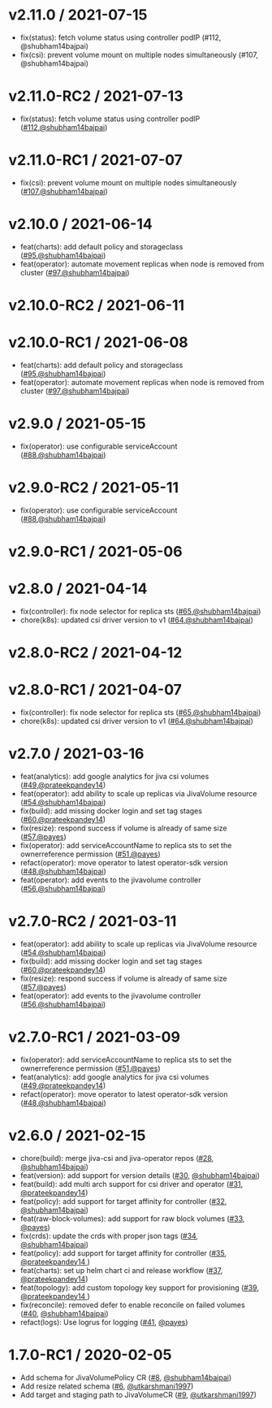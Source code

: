 v2.11.0 / 2021-07-15
========================
* fix(status): fetch volume status using controller podIP (#112, @shubham14bajpai)
* fix(csi): prevent volume mount on multiple nodes simultaneously (#107, @shubham14bajpai)

v2.11.0-RC2 / 2021-07-13
========================
* fix(status): fetch volume status using controller podIP ([#112](https://github.com/openebs/jiva-operator/pull/112),[@shubham14bajpai](https://github.com/shubham14bajpai))


v2.11.0-RC1 / 2021-07-07
========================
* fix(csi): prevent volume mount on multiple nodes simultaneously ([#107](https://github.com/openebs/jiva-operator/pull/107),[@shubham14bajpai](https://github.com/shubham14bajpai))


v2.10.0 / 2021-06-14
========================
* feat(charts): add default policy and storageclass ([#95](https://github.com/openebs/jiva-operator/pull/95),[@shubham14bajpai](https://github.com/shubham14bajpai))
* feat(operator): automate movement replicas when node is removed from cluster ([#97](https://github.com/openebs/jiva-operator/pull/97),[@shubham14bajpai](https://github.com/shubham14bajpai))


v2.10.0-RC2 / 2021-06-11
========================


v2.10.0-RC1 / 2021-06-08
========================
* feat(charts): add default policy and storageclass ([#95](https://github.com/openebs/jiva-operator/pull/95),[@shubham14bajpai](https://github.com/shubham14bajpai))
* feat(operator): automate movement replicas when node is removed from cluster ([#97](https://github.com/openebs/jiva-operator/pull/97),[@shubham14bajpai](https://github.com/shubham14bajpai))

v2.9.0 / 2021-05-15
========================
* fix(operator): use configurable serviceAccount ([#88](https://github.com/openebs/jiva-operator/pull/88),[@shubham14bajpai](https://github.com/shubham14bajpai))


v2.9.0-RC2 / 2021-05-11
========================
* fix(operator): use configurable serviceAccount ([#88](https://github.com/openebs/jiva-operator/pull/88),[@shubham14bajpai](https://github.com/shubham14bajpai))


v2.9.0-RC1 / 2021-05-06
========================


v2.8.0 / 2021-04-14
========================

* fix(controller): fix node selector for replica sts ([#65](https://github.com//pull/65),[@shubham14bajpai](https://github.com/shubham14bajpai))
* chore(k8s): updated csi driver version to v1 ([#64](https://github.com//pull/64),[@shubham14bajpai](https://github.com/shubham14bajpai))

v2.8.0-RC2 / 2021-04-12
========================

v2.8.0-RC1 / 2021-04-07
========================

* fix(controller): fix node selector for replica sts ([#65](https://github.com//pull/65),[@shubham14bajpai](https://github.com/shubham14bajpai))
* chore(k8s): updated csi driver version to v1 ([#64](https://github.com//pull/64),[@shubham14bajpai](https://github.com/shubham14bajpai))

v2.7.0 / 2021-03-16
========================

 * feat(analytics): add google analytics for jiva csi volumes ([#49](https://github.com//pull/49),[@prateekpandey14](https://github.com/prateekpandey14))
 * feat(operator): add ability to scale up replicas via JivaVolume resource ([#54](https://github.com//pull/54),[@shubham14bajpai](https://github.com/shubham14bajpai))
 * fix(build): add missing docker login and set tag stages ([#60](https://github.com//pull/60),[@prateekpandey14](https://github.com/prateekpandey14))
 * fix(resize): respond success if volume is already of same size ([#57](https://github.com//pull/57),[@payes](https://github.com/payes))
 * fix(operator): add serviceAccountName to replica sts to set the ownerreference permission ([#51](https://github.com//pull/51),[@payes](https://github.com/payes))
 * refact(operator): move operator to latest operator-sdk version ([#48](https://github.com//pull/48),[@shubham14bajpai](https://github.com/shubham14bajpai))
 * feat(operator): add events to the jivavolume controller ([#56](https://github.com//pull/56),[@shubham14bajpai](https://github.com/shubham14bajpai))

v2.7.0-RC2 / 2021-03-11
========================

 * feat(operator): add ability to scale up replicas via JivaVolume resource ([#54](https://github.com//pull/54),[@shubham14bajpai](https://github.com/shubham14bajpai))
 * fix(build): add missing docker login and set tag stages ([#60](https://github.com//pull/60),[@prateekpandey14](https://github.com/prateekpandey14))
 * fix(resize): respond success if volume is already of same size ([#57](https://github.com//pull/57),[@payes](https://github.com/payes))
 * feat(operator): add events to the jivavolume controller ([#56](https://github.com//pull/56),[@shubham14bajpai](https://github.com/shubham14bajpai))

v2.7.0-RC1 / 2021-03-09
========================

 * fix(operator): add serviceAccountName to replica sts to set the ownerreference permission ([#51](https://github.com//pull/51),[@payes](https://github.com/payes))
 * feat(analytics): add google analytics for jiva csi volumes ([#49](https://github.com//pull/49),[@prateekpandey14](https://github.com/prateekpandey14))
 * refact(operator): move operator to latest operator-sdk version ([#48](https://github.com//pull/48),[@shubham14bajpai](https://github.com/shubham14bajpai))

v2.6.0 / 2021-02-15
========================

  *  chore(build): merge jiva-csi and jiva-operator repos ([#28](https://www.github.com/openebs/jiva-operator#28), [@shubham14bajpai](https://github.com/shubham14bajpai))
  *  feat(version): add support for version details ([#30](https://www.github.com/openebs/jiva-operator#30), [@shubham14bajpai](https://github.com/shubham14bajpai))
  *  feat(build): add multi arch support for csi driver and operator ([#31](https://www.github.com/openebs/jiva-operator#28), [@prateekpandey14](https://github.com/prateekpandey14))
  *  feat(policy): add support for target affinity for controller ([#32](https://www.github.com/openebs/jiva-operator#32), [@shubham14bajpai](https://github.com/shubham14bajpai))
  *  feat(raw-block-volumes): add support for raw block volumes ([#33](https://www.github.com/openebs/jiva-operator#33), [@payes](https://github.com/payes))
  *  fix(crds): update the crds with proper json tags ([#34](https://www.github.com/openebs/jiva-operator#34), [@shubham14bajpai](https://github.com/shubham14bajpai))
  *  feat(policy): add support for target affinity for controller ([#35](https://www.github.com/openebs/jiva-operator#35), [@prateekpandey14 ](https://github.com/prateekpandey14))
  *  feat(charts): set up helm chart ci and release workflow ([#37](https://www.github.com/openebs/jiva-operator#37), [@prateekpandey14](https://github.com/prateekpandey14))
  *  feat(topology): add custom topology key support for provisioning ([#39](https://www.github.com/openebs/jiva-operator#39), [@prateekpandey14 ](https://github.com/prateekpandey14))
  *   fix(reconcile): removed defer to enable reconcile on failed volumes ([#40](https://www.github.com/openebs/jiva-operator#40), [@shubham14bajpai](https://github.com/shubham14bajpai))
  *   refact(logs): Use logrus for logging ([#41](https://www.github.com/openebs/jiva-operator#41), [@payes](https://github.com/payes))

1.7.0-RC1 / 2020-02-05
========================

  *  Add schema for JivaVolumePolicy CR ([#8](https://www.github.com/openebs/jiva-operator#8), [@shubham14bajpai](https://github.com/shubham14bajpai))
  *  Add resize related schema ([#6](https://www.github.com/openebs/jiva-operator#6), [@utkarshmani1997](https://github.com/utkarshmani1997))
  *  Add target and staging path to JivaVolumeCR ([#9](https://www.github.com/openebs/jiva-operator#9), [@utkarshmani1997](https://github.com/utkarshmani1997))
